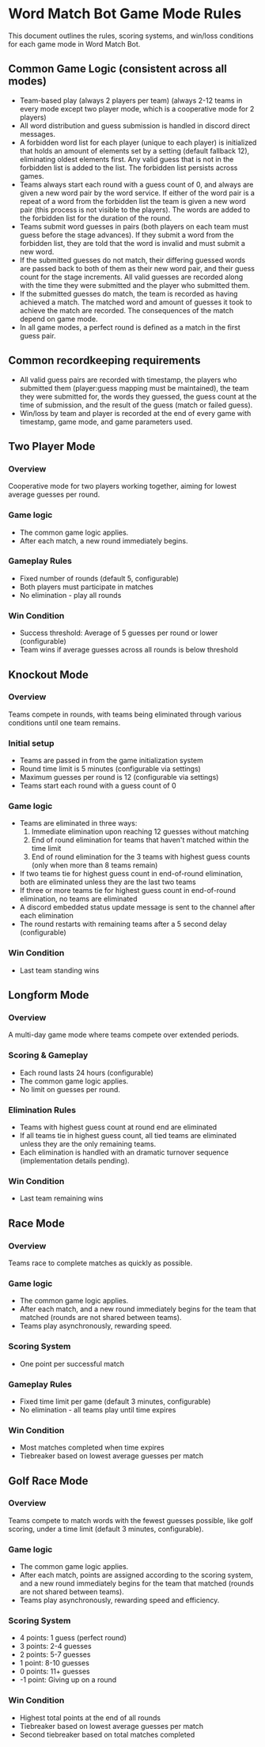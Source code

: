 # Word Match Bot Game Mode Rules

This document outlines the rules, scoring systems, and win/loss conditions for each game mode in Word Match Bot.

## Common Game Logic (consistent across all modes)
- Team-based play (always 2 players per team) (always 2-12 teams in every mode except two player mode, which is a cooperative mode for 2 players)
- All word distribution and guess submission is handled in discord direct messages.
- A forbidden word list for each player (unique to each player) is initialized that holds an amount of elements set by a setting (default fallback 12), eliminating oldest elements first. Any valid guess that is not in the forbidden list is added to the list. The forbidden list persists across games.
- Teams always start each round with a guess count of 0, and always are given a new word pair by the word service. If either of the word pair is a repeat of a word from the forbidden list the team is given a new word pair (this process is not visible to the players). The words are added to the forbidden list for the duration of the round.
- Teams submit word guesses in pairs (both players on each team must guess before the stage advances). If they submit a word from the forbidden list, they are told that the word is invalid and must submit a new word.
- If the submitted guesses do not match, their differing guessed words are passed back to both of them as their new word pair, and their guess count for the stage increments. All valid guesses are recorded along with the time they were submitted and the player who submitted them.
- If the submitted guesses do match, the team is recorded as having achieved a match. The matched word and amount of guesses it took to achieve the match are recorded. The consequences of the match depend on game mode. 
- In all game modes, a perfect round is defined as a match in the first guess pair.

## Common recordkeeping requirements
  - All valid guess pairs are recorded with timestamp, the players who submitted them (player:guess mapping must be maintained), the team they were submitted for, the words they guessed, the guess count at the time of submission, and the result of the guess (match or failed guess).
  - Win/loss by team and player is recorded at the end of every game with timestamp, game mode, and game parameters used.

## Two Player Mode
### Overview
Cooperative mode for two players working together, aiming for lowest average guesses per round.

### Game logic
- The common game logic applies.
- After each match, a new round immediately begins.

### Gameplay Rules
- Fixed number of rounds (default 5, configurable)
- Both players must participate in matches
- No elimination - play all rounds

### Win Condition
- Success threshold: Average of 5 guesses per round or lower (configurable)
- Team wins if average guesses across all rounds is below threshold

## Knockout Mode
### Overview
Teams compete in rounds, with teams being eliminated through various conditions until one team remains.

### Initial setup
- Teams are passed in from the game initialization system
- Round time limit is 5 minutes (configurable via settings)
- Maximum guesses per round is 12 (configurable via settings)
- Teams start each round with a guess count of 0

### Game logic
- Teams are eliminated in three ways:
  1. Immediate elimination upon reaching 12 guesses without matching
  2. End of round elimination for teams that haven't matched within the time limit
  3. End of round elimination for the 3 teams with highest guess counts (only when more than 8 teams remain)
- If two teams tie for highest guess count in end-of-round elimination, both are eliminated unless they are the last two teams
- If three or more teams tie for highest guess count in end-of-round elimination, no teams are eliminated
- A discord embedded status update message is sent to the channel after each elimination
- The round restarts with remaining teams after a 5 second delay (configurable)

### Win Condition
- Last team standing wins

## Longform Mode
### Overview
A multi-day game mode where teams compete over extended periods.

### Scoring & Gameplay
- Each round lasts 24 hours (configurable)
- The common game logic applies.
- No limit on guesses per round.

### Elimination Rules
- Teams with highest guess count at round end are eliminated
- If all teams tie in highest guess count, all tied teams are eliminated unless they are the only remaining teams.
- Each elimination is handled with an dramatic turnover sequence (implementation details pending).

### Win Condition
- Last team remaining wins

## Race Mode
### Overview
Teams race to complete matches as quickly as possible.

### Game logic
- The common game logic applies.
- After each match, and a new round immediately begins for the team that matched (rounds are not shared between teams).
- Teams play asynchronously, rewarding speed.

### Scoring System
- One point per successful match

### Gameplay Rules
- Fixed time limit per game (default 3 minutes, configurable)
- No elimination - all teams play until time expires

### Win Condition
- Most matches completed when time expires
- Tiebreaker based on lowest average guesses per match

## Golf Race Mode
### Overview
Teams compete to match words with the fewest guesses possible, like golf scoring, under a time limit (default 3 minutes, configurable).

### Game logic
- The common game logic applies.
- After each match, points are assigned according to the scoring system, and a new round immediately begins for the team that matched (rounds are not shared between teams).
- Teams play asynchronously, rewarding speed and efficiency.

### Scoring System
- 4 points: 1 guess (perfect round)
- 3 points: 2-4 guesses
- 2 points: 5-7 guesses
- 1 point: 8-10 guesses
- 0 points: 11+ guesses
- -1 point: Giving up on a round

### Win Condition
- Highest total points at the end of all rounds
- Tiebreaker based on lowest average guesses per match
- Second tiebreaker based on total matches completed
